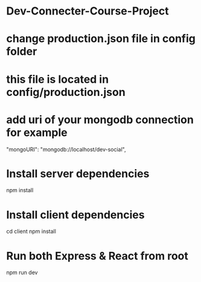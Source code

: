 # Dev-Connecter-Course-Project

# change production.json file in config folder

# this file is located in config/production.json

# add uri of your mongodb connection for example

 "mongoURI": "mongodb://localhost/dev-social",
 
 
 # Install server dependencies
npm install

# Install client dependencies
cd client
npm install

# Run both Express & React from root
npm run dev
 
 
 
